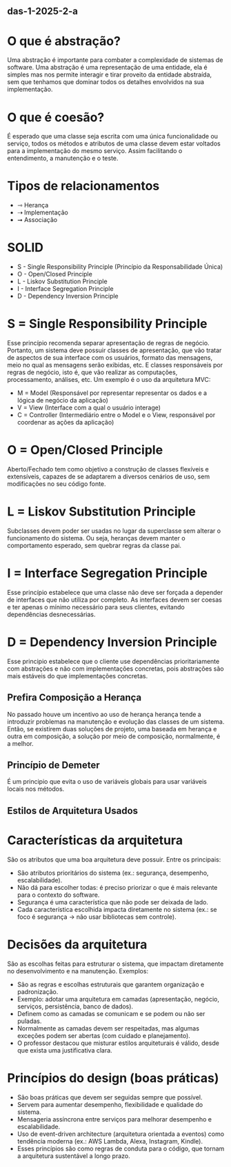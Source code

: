 ## das-1-2025-2-a

# O que é abstração?
Uma abstração é importante para combater a complexidade de sistemas de software. Uma abstração é uma representação de uma entidade, ela é simples mas nos permite interagir e tirar proveito da entidade abstraída, sem que tenhamos que dominar todos os detalhes envolvidos na sua implementação.


# O que é coesão?
É esperado que uma classe seja escrita com uma única funcionalidade ou serviço, todos os métodos e atributos de uma classe devem estar voltados para a implementação do mesmo serviço. Assim facilitando o entendimento, a manutenção e o teste.

# Tipos de relacionamentos
- ⇾ Herança
- ⇢ Implementação
- ➞ Associação


# SOLID
- S - Single Responsibility Principle (Princípio da Responsabilidade Única)
- O - Open/Closed Principle
- L - Liskov Substitution Principle
- I - Interface Segregation Principle
- D - Dependency Inversion Principle

# S = Single Responsibility Principle
Esse princípio recomenda separar apresentação de regras de negócio. Portanto, um sistema deve possuir classes de apresentação, que vão tratar de aspectos de sua interface com os usuários, formato das mensagens, meio no qual as mensagens serão exibidas, etc. E classes responsáveis por regras de negócio, isto é, que vão realizar as computações, processamento, análises, etc. Um exemplo é o uso da arquitetura MVC:
- M = Model (Responsável por representar representar os dados e a lógica de negócio da aplicação)
- V = View (Interface com a qual o usuário interage)
- C = Controller (Intermediário entre o Model e o View, responsável por coordenar as ações da aplicação)

# O = Open/Closed Principle
Aberto/Fechado tem como objetivo a construção de classes flexíveis e extensíveis, capazes de se adaptarem a diversos cenários de uso, sem modificações no seu código fonte.

# L = Liskov Substitution Principle
Subclasses devem poder ser usadas no lugar da superclasse sem alterar o funcionamento do sistema. Ou seja, heranças devem manter o comportamento esperado, sem quebrar regras da classe pai.

# I = Interface Segregation Principle
Esse princípio estabelece que uma classe não deve ser forçada a depender de interfaces que não utiliza por completo. As interfaces devem ser coesas e ter apenas o mínimo necessário para seus clientes, evitando dependências desnecessárias.

# D = Dependency Inversion Principle
Esse principio estabelece que o cliente use dependências prioritariamente com abstrações e não com implementações concretas, pois abstrações são mais estáveis do que implementações concretas.


## Prefira Composição a Herança
No passado houve um incentivo ao uso de herança herança tende a introduzir problemas na manutenção e evolução das classes de um sistema. Então, se existirem duas soluções de projeto, uma baseada em herança e outra em composição, a solução por meio de composição, normalmente, é a melhor.

## Princípio de Demeter
É um principio que evita o uso de variáveis globais para usar variáveis locais nos métodos.


## Estilos de Arquitetura Usados
# Características da arquitetura
São os atributos que uma boa arquitetura deve possuir. Entre os principais:

- São atributos prioritários do sistema (ex.: segurança, desempenho, escalabilidade).
- Não dá para escolher todas: é preciso priorizar o que é mais relevante para o contexto do software.
- Segurança é uma característica que não pode ser deixada de lado.
- Cada característica escolhida impacta diretamente no sistema (ex.: se foco é segurança → não usar bibliotecas sem controle).


# Decisões da arquitetura
São as escolhas feitas para estruturar o sistema, que impactam diretamente no desenvolvimento e na manutenção. Exemplos:

- São as regras e escolhas estruturais que garantem organização e padronização.
- Exemplo: adotar uma arquitetura em camadas (apresentação, negócio, serviços, persistência, banco de dados).
- Definem como as camadas se comunicam e se podem ou não ser puladas.
- Normalmente as camadas devem ser respeitadas, mas algumas exceções podem ser abertas (com cuidado e planejamento).
- O professor destacou que misturar estilos arquiteturais é válido, desde que exista uma justificativa clara.


# Princípios do design (boas práticas)

- São boas práticas que devem ser seguidas sempre que possível.
- Servem para aumentar desempenho, flexibilidade e qualidade do sistema.
- Mensageria assíncrona entre serviços para melhorar desempenho e escalabilidade.
- Uso de event-driven architecture (arquitetura orientada a eventos) como tendência moderna (ex.: AWS Lambda, Alexa, Instagram, Kindle).
- Esses princípios são como regras de conduta para o código, que tornam a arquitetura sustentável a longo prazo.

